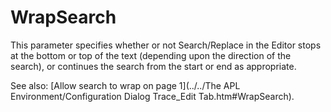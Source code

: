 # WrapSearch

This parameter specifies whether or not Search/Replace in the Editor stops at the bottom or top of the text (depending upon the direction of the search), or continues the search from the start or end as appropriate.

See also: [Allow search to wrap on page 1](../../The APL Environment/Configuration Dialog Trace_Edit Tab.htm#WrapSearch).
